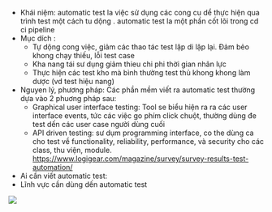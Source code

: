 
- Khái niệm: automatic test la việc sử dụng các cong cu dể thực hiện qua trình test một cách tu dộng . automatic test la một phần cốt lõi trong cd ci pipeline
- Mục dích : 
   - Tự dộng cong việc, giảm các thao tác test lặp di lặp lại. Đảm bẻo khong chạy thiếu, lỗi test case
   - Kha nang tái sư dụng giảm thieu chi phi thời gian nhân lực
   - Thực hiện các test kho mà bình thường test thủ khong khong làm dược (vd test hiệu nang)
- Nguyen lý, phương pháp:
Các phần mềm viết ra automatic test thường dựa vào 2 phuơng pháp sau:
   - Graphical user interface testing: Tool se biểu hiện ra ra các user interface events, tức các việc go phím click chuột, thường dùng đe test dến các user case người dùng cuối
   - API driven testing: sư dụm programming interface, co the dùng ca cho test về  functionality, reliability, performance, và security cho các class, thu viện, module.
https://www.logigear.com/magazine/survey/survey-results-test-automation/
- Ai cần viết automatic test:
- Lĩnh vực cần dùng dến automatic test

![](../image/area.png)


